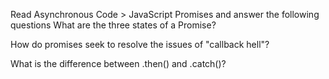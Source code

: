 Read Asynchronous Code > JavaScript Promises and answer the following questions
What are the three states of a Promise?

How do promises seek to resolve the issues of "callback hell"?

What is the difference between .then() and .catch()?